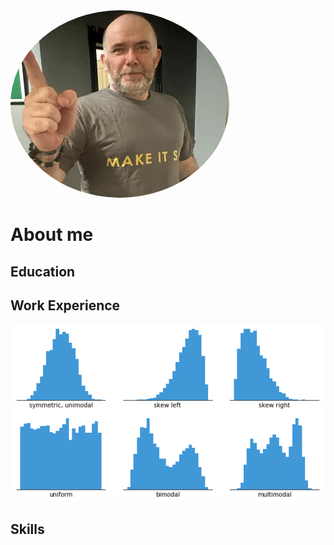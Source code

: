<img src="assets/image.png" alt="Description of image" style="border-radius: 50%; width: 350px; height: 300px;">

# About me

## Education

## Work Experience
![Histogram](assets/histogram-example-2.png)

## Skills
